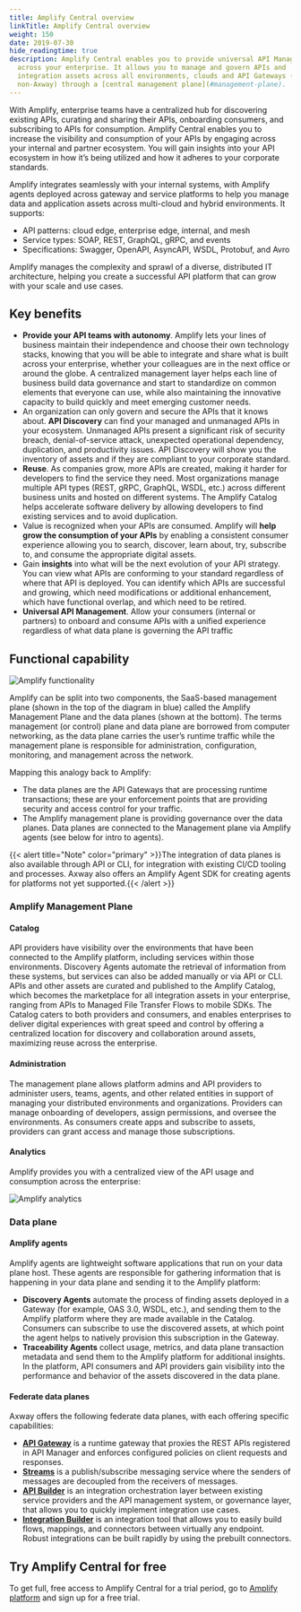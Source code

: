 ```yaml
---
title: Amplify Central overview
linkTitle: Amplify Central overview
weight: 150
date: 2019-07-30
hide_readingtime: true
description: Amplify Central enables you to provide universal API Management
  across your enterprise. It allows you to manage and govern APIs and
  integration assets across all environments, clouds and API Gateways (Axway and
  non-Axway) through a [central management plane](#management-plane).
---
```

With Amplify, enterprise teams have a centralized hub for discovering existing APIs, curating and sharing their APIs, onboarding consumers, and subscribing to APIs for consumption. Amplify Central enables you to increase the visibility and consumption of your APIs by engaging across your internal and partner ecosystem. You will gain insights into your API ecosystem in how it’s being utilized and how it adheres to your corporate standards.

Amplify integrates seamlessly with your internal systems, with Amplify agents deployed across gateway and service platforms to help you manage data and application assets across multi-cloud and hybrid environments. It supports:

* API patterns: cloud edge, enterprise edge, internal, and mesh
* Service types: SOAP, REST, GraphQL, gRPC, and events
* Specifications: Swagger, OpenAPI, AsyncAPI, WSDL, Protobuf, and Avro

Amplify manages the complexity and sprawl of a diverse, distributed IT architecture, helping you create a successful API platform that can grow with your scale and use cases.

## Key benefits

* **Provide your API teams with autonomy**. Amplify lets your lines of business maintain their independence and choose their own technology stacks, knowing that you will be able to integrate and share what is built across your enterprise, whether your colleagues are in the next office or around the globe. A centralized management layer helps each line of business build data governance and start to standardize on common elements that everyone can use, while also maintaining the innovative capacity to build quickly and meet emerging customer needs.
* An organization can only govern and secure the APIs that it knows about. **API Discovery** can find your managed and unmanaged APIs in your ecosystem. Unmanaged APIs present a significant risk of security breach, denial-of-service attack, unexpected operational dependency, duplication, and productivity issues. API Discovery will show you the inventory of assets and if they are compliant to your corporate standard.
* **Reuse**. As companies grow, more APIs are created, making it harder for developers to find the service they need. Most organizations manage multiple API types (REST, gRPC, GraphQL, WSDL, etc.) across different business units and hosted on different systems. The Amplify Catalog helps accelerate software delivery by allowing developers to find existing services and to avoid duplication.
* Value is recognized when your APIs are consumed. Amplify will **help grow the consumption of your APIs** by enabling a consistent consumer experience allowing you to search, discover, learn about, try, subscribe to, and consume the appropriate digital assets.
* Gain **insights** into what will be the next evolution of your API strategy. You can view what APIs are conforming to your standard regardless of where that API is deployed. You can identify which APIs are successful and growing, which need modifications or additional enhancement, which have functional overlap, and which need to be retired.
* **Universal API Management**. Allow your consumers (internal or partners) to onboard and consume APIs with a unified experience regardless of what data plane is governing the API traffic

## Functional capability

![Amplify functionality](/Images/Overview/amplify-platform-overview.jpg)

Amplify can be split into two components, the SaaS-based management plane (shown in the top of the diagram in blue) called the Amplify Management Plane and the data planes (shown at the bottom). The terms management (or control) plane and data plane are borrowed from computer networking, as the data plane carries the user’s runtime traffic while the management plane is responsible for administration, configuration, monitoring, and management across the network.

Mapping this analogy back to Amplify:

* The data planes are the API Gateways that are processing runtime transactions; these are your enforcement points that are providing security and access control for your traffic.
* The Amplify management plane is providing governance over the data planes. Data planes are connected to the Management plane via Amplify agents (see below for intro to agents).

{{< alert title="Note" color="primary" >}}The integration of data planes is also available through API or CLI, for integration with existing CI/CD tooling and processes. Axway also offers an Amplify Agent SDK for creating agents for platforms not yet supported.{{< /alert >}}

### Amplify Management Plane

#### Catalog

API providers have visibility over the environments that have been connected to the Amplify platform, including services within those environments. Discovery Agents automate the retrieval of information from these systems, but services can also be added manually or via API or CLI. APIs and other assets are curated and published to the Amplify Catalog, which becomes the marketplace for all integration assets in your enterprise, ranging from APIs to Managed File Transfer Flows to mobile SDKs. The Catalog caters to both providers and consumers, and enables enterprises to deliver digital experiences with great speed and control by offering a centralized location for discovery and collaboration around assets, maximizing reuse across the enterprise.

#### Administration

The management plane allows platform admins and API providers to administer users, teams, agents, and other related entities in support of managing your distributed environments and organizations. Providers can manage onboarding of developers, assign permissions, and oversee the environments. As consumers create apps and subscribe to assets, providers can grant access and manage those subscriptions.

#### Analytics

Amplify provides you with a centralized view of the API usage and consumption across the enterprise:

![Amplify analytics](/Images/central/analytics.png)

### Data plane

#### Amplify agents

Amplify agents are lightweight software applications that run on your data plane host. These agents are responsible for gathering information that is happening in your data plane and sending it to the Amplify platform:

* **Discovery Agents** automate the process of finding assets deployed in a Gateway (for example, OAS 3.0, WSDL, etc.), and sending them to the Amplify platform where they are made available in the Catalog. Consumers can subscribe to use the discovered assets, at which point the agent helps to natively provision this subscription in the Gateway.
* **Traceability Agents** collect usage, metrics, and data plane transaction metadata and send them to the Amplify platform for additional insights. In the platform, API consumers and API providers gain visibility into the performance and behavior of the assets discovered in the data plane.

#### Federate data planes

Axway offers the following federate data planes, with each offering specific capabilities:

* **[API Gateway](https://docs.axway.com/category/apim)** is a runtime gateway that proxies the REST APIs registered in API Manager and enforces configured policies on client requests and responses.
* **[Streams](https://docs.axway.com/bundle/streams-open-docs/page/docs/index.html)** is a publish/subscribe messaging service where the senders of messages are decoupled from the receivers of messages.
* **[API Builder](https://docs.axway.com/bundle/api-builder/page/docs/index.html)** is an integration orchestration layer between existing service providers and the API management system, or governance layer, that allows you to quickly implement integration use cases.
* **[Integration Builder](https://docs.axway.com/bundle/AMPLIFY_Integration_Builder_allOS_en/page/amplify_integration_builder.html)** is an integration tool that allows you to easily build flows, mappings, and connectors between virtually any endpoint. Robust integrations can be built rapidly by using the prebuilt connectors.

## Try Amplify Central for free

To get full, free access to Amplify Central for a trial period, go to [Amplify platform](https://platform.axway.com/) and sign up for a free trial.